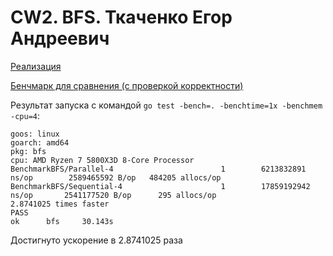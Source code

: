 # CW2. BFS. Ткаченко Егор Андреевич

[Реализация](bfs.go)

[Бенчмарк для сравнения (с проверкой корректности)](bfs_test.go)

Результат запуска с командой `go test -bench=. -benchtime=1x -benchmem -cpu=4`:
```
goos: linux
goarch: amd64
pkg: bfs
cpu: AMD Ryzen 7 5800X3D 8-Core Processor           
BenchmarkBFS/Parallel-4                        1        6213832891 ns/op        2589465592 B/op   484205 allocs/op
BenchmarkBFS/Sequential-4                      1        17859192942 ns/op       2541177520 B/op      295 allocs/op
2.8741025 times faster
PASS
ok      bfs     30.143s
```

Достигнуто ускорение в 2.8741025 раза